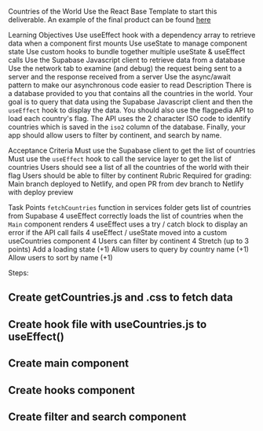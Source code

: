 Countries of the World
Use the React Base Template to start this deliverable. An example of the final product can be found [here](https://alchemy-react-countries.netlify.app/)

Learning Objectives
Use useEffect hook with a dependency array to retrieve data when a component first mounts
Use useState to manage component state
Use custom hooks to bundle together multiple useState & useEffect calls
Use the Supabase Javascript client to retrieve data from a database
Use the network tab to examine (and debug) the request being sent to a server and the response received from a server
Use the async/await pattern to make our asynchronous code easier to read
Description
There is a database provided to you that contains all the countries in the world. Your goal is to query that data using the Supabase Javascript client and then the `useEffect` hook to display the data. You should also use the flagpedia API to load each country's flag. The API uses the 2 character ISO code to identify countries which is saved in the `iso2` column of the database. Finally, your app should allow users to filter by continent, and search by name.

Acceptance Criteria
Must use the Supabase client to get the list of countries
Must use the `useEffect` hook to call the service layer to get the list of countries
Users should see a list of all the countries of the world with their flag
Users should be able to filter by continent
Rubric
Required for grading: Main branch deployed to Netlify, and open PR from dev branch to Netlify with deploy preview

Task Points
`fetchCountries` function in services folder gets list of countries from Supabase 4
useEffect correctly loads the list of countries when the `Main` component renders 4
useEffect uses a try / catch block to display an error if the API call fails 4
useEffect / useState moved into a custom useCountries component 4
Users can filter by continent 4
Stretch (up to 3 points)
Add a loading state (+1)
Allow users to query by country name (+1)
Allow users to sort by name (+1)

Steps:

## Create getCountries.js and .css to fetch data

## Create hook file with useCountries.js to useEffect()

## Create main component

## Create hooks component

## Create filter and search component
